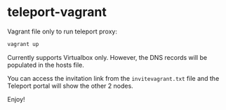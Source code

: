 # teleport-vagrant

Vagrant file only to run teleport proxy:

```bash
vagrant up
```

Currently supports Virtualbox only. However, the DNS records will be populated in the hosts file.

You can access the invitation link from the `invitevagrant.txt` file and the Teleport portal will show the other 2 nodes.

Enjoy!

